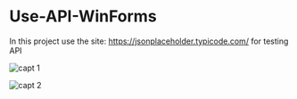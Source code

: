# Use-API-WinForms
In this project use the site: https://jsonplaceholder.typicode.com/ for testing API


![capt 1](https://user-images.githubusercontent.com/33179371/167961183-3ebcafdf-4f00-48d0-b4a2-17fd6422dd25.png)


![capt 2](https://user-images.githubusercontent.com/33179371/167961196-156f342f-fabf-4329-8350-0e7388c85887.png)
